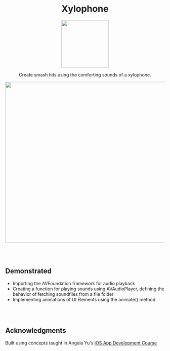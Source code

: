 <h1 align="center"> Xylophone </h1>

<p align="center">
<img width="150" height="150" img src="https://user-images.githubusercontent.com/67071345/84961066-32bdec00-b0b8-11ea-93a2-d26d49191842.png">
</p>

<p align="center">
Create smash hits using the comforting sounds of a xylophone.
</p>

<p align="center">
<img width="700" height="508" img src="https://user-images.githubusercontent.com/67071345/84961017-191ca480-b0b8-11ea-856f-016406e99e08.gif">
</p>

<br/>
<br/>

## Demonstrated
- Importing the AVFoundation framework for audio playback
- Creating a function for playing sounds using AVAudioPlayer, defining the behavior of fetching soundfiles from a file folder
- Implementing animations of UI Elements using the animate() method

<br/>
<br/>

## Acknowledgments
Built using concepts taught in Angela Yu's [iOS App Development Course](https://www.udemy.com/course/ios-13-app-development-bootcamp/)
